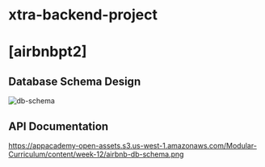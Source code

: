 # xtra-backend-project

# [airbnbpt2]

## Database Schema Design

![db-schema]

[db-schema]: ./images/schema

## API Documentation

https://appacademy-open-assets.s3.us-west-1.amazonaws.com/Modular-Curriculum/content/week-12/airbnb-db-schema.png
